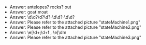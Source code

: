 * Answer: antelopes? rocks? out
* Answer: goat|moat
* Answer: \d\d?\d?\d?-\d\d?-\d\d?
* Answer: Please refer to the attached picture "stateMachine1.png"
* Answer: Please refer to the attached picture "stateMachine2.png"
* Answer: \e\[\d+;\d+f , \e\[\dm
* Answer: Please refer to the attached picture "stateMachine3.png"